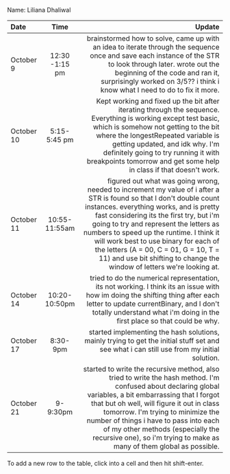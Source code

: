 Name: Liliana Dhaliwal

| Date       |      Time       |                                                                                                                                                                                                                                                                                                                                                                                                                                                          Update |
|:-----------|:---------------:|----------------------------------------------------------------------------------------------------------------------------------------------------------------------------------------------------------------------------------------------------------------------------------------------------------------------------------------------------------------------------------------------------------------------------------------------------------------:|
| October 9  | 12:30 -1:15  pm |                                                                                                                                                                                     brainstormed how to solve, came up with an idea to iterate through the sequence once and save each instance of the STR to look through later. wrote out the beginning of the code and ran it, surprisingly worked on 3/5?? i think i know what I need to do to fix it more. |
| October 10 |  5:15-5:45  pm  |                                                                                                                  Kept working and fixed up the bit after iterating through the sequence. Everything is working except test basic, which is somehow not getting to the bit where the longestRepeated variable is getting updated, and idk why. I'm definitely going to try running it with breakpoints tomorrow and get some help in class if that doesn't work. |
| October 11 |  10:55-11:55am  | figured out what was going wrong, needed to increment my value of i after a STR is found so that I don't double count instances. everything works, and is pretty fast considering its the first try, but i'm going to try and represent the letters as numbers to speed up the runtime. I think it will work best to use binary for each of the letters (A = 00, C = 01, G = 10, T = 11) and use bit shifting to change the window of letters we're looking at. |
| October 14 |  10:20-10:50pm  |                                                                                                                                                                                                          tried to do the numerical representation, its not working. I think its an issue with how im doing the shifting thing after each letter to update currentBinary, and I don't totally understand what i'm doing in the first place so that could be why. |
| October 17 |    8:30-9pm     |                                                                                                                                                                                                                                                                                                                      started implementing the hash solutions, mainly trying to get the initial stuff set and see what i can still use from my initial solution. |
| October 21 |    9-9:30pm     |                                                          started to write the recursive method, also tried to write the hash method. I'm confused about declaring global variables, a bit embarrassing that I forgot that but oh well, will figure it out in class tomorrow. I'm trying to minimize the number of things i have to pass into each of my other methods (especially the recursive one), so i'm trying to make as many of them global as possible. |


To add a new row to the table, click into a cell and then hit shift-enter.